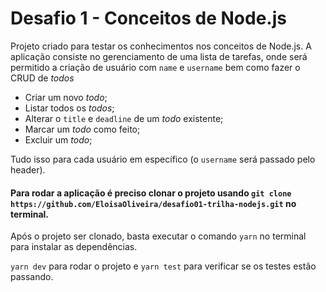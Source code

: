 # Desafio 1 - Conceitos de Node.js

Projeto criado para testar os conhecimentos nos conceitos de Node.js.
A aplicação consiste no gerenciamento de uma lista de tarefas, onde será permitido a criação de usuário com `name` e `username` bem como fazer o CRUD de *todos*

- Criar um novo *todo*;
- Listar todos os *todos*;
- Alterar o `title` e `deadline` de um *todo* existente;
- Marcar um *todo* como feito;
- Excluir um *todo*;

Tudo isso para cada usuário em específico (o `username` será passado pelo header).

#### Para rodar a aplicação é preciso clonar o projeto usando `git clone https://github.com/EloisaOliveira/desafio01-trilha-nodejs.git` no terminal.

Após o projeto ser clonado, basta executar o comando `yarn` no terminal para instalar as dependências.

`yarn dev` para rodar o projeto e `yarn test` para verificar se os testes estão passando.
